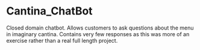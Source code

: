 # Cantina_ChatBot

Closed domain chatbot. Allows customers to ask questions about the menu in imaginary cantina. Contains very few responses as this was more of an exercise rather than a real full length project. 

